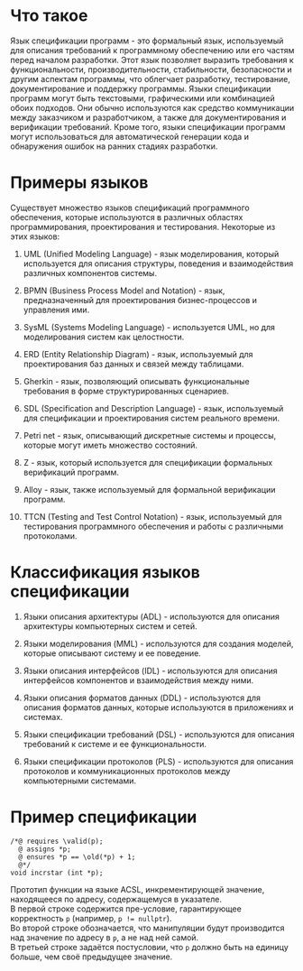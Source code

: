# Что такое

Язык спецификации программ - это формальный язык, используемый для описания требований к программному обеспечению или его частям перед началом разработки. Этот язык позволяет выразить требования к функциональности, производительности, стабильности, безопасности и другим аспектам программы, что облегчает разработку, тестирование, документирование и поддержку программы. Языки спецификации программ могут быть текстовыми, графическими или комбинацией обоих подходов. Они обычно используются как средство коммуникации между заказчиком и разработчиком, а также для документирования и верификации требований. Кроме того, языки спецификации программ могут использоваться для автоматической генерации кода и обнаружения ошибок на ранних стадиях разработки.

# Примеры языков

Существует множество языков спецификаций программного обеспечения, которые используются в различных областях программирования, проектирования и тестирования. Некоторые из этих языков:

1. UML (Unified Modeling Language) - язык моделирования, который используется для описания структуры, поведения и взаимодействия различных компонентов системы.

2. BPMN (Business Process Model and Notation) - язык, предназначенный для проектирования бизнес-процессов и управления ими.

3. SysML (Systems Modeling Language) - используется UML, но для моделирования систем как целостности.

4. ERD (Entity Relationship Diagram) - язык, используемый для проектирования баз данных и связей между таблицами.

5. Gherkin - язык, позволяющий описывать функциональные требования в форме структурированных сценариев.

6. SDL (Specification and Description Language) - язык, используемый для спецификации и проектирования систем реального времени.

7. Petri net - язык, описывающий дискретные системы и процессы, которые могут иметь множество состояний.

8. Z - язык, который используется для спецификации формальных верификаций программ.

9. Alloy - язык, также используемый для формальной верификации программ.

10. TTCN (Testing and Test Control Notation) - язык, используемый для тестирования программного обеспечения и работы с различными протоколами.

# Классификация языков спецификации

1. Языки описания архитектуры (ADL) - используются для описания архитектуры компьютерных систем и сетей.

2. Языки моделирования (MML) - используются для создания моделей, которые описывают систему и ее поведение.

3. Языки описания интерфейсов (IDL) - используются для описания интерфейсов компонентов и взаимодействия между ними.

4. Языки описания форматов данных (DDL) - используются для описания форматов данных, которые используются в приложениях и системах.

5. Языки спецификации требований (DSL) - используются для описания требований к системе и ее функциональности.

6. Языки спецификации протоколов (PLS) - используются для описания протоколов и коммуникационных протоколов между компьютерными системами.

# Пример спецификации
```
/*@ requires \valid(p);
  @ assigns *p;
  @ ensures *p == \old(*p) + 1;
  @*/
void incrstar (int *p);
```

Прототип функции на языке ACSL, инкрементирующей значение, находящееся по адресу, содержащемуся в указателе.<br>
В первой строке содержится пре-условие, гарантирующее корректность `p` (например, `p != nullptr`).<br>
Во второй строке обозначается, что манипуляции будут производится над значение по адресу в `p`, а не над ней самой.<br>
В третьей строке задаётся постусловии, что `p` должно быть на единицу больше, чем своё предыдущее значение.<br>
